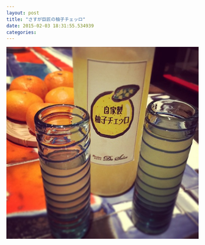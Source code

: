 ```yaml
---
layout: post
title: "さすが巨匠の柚子チェッロ"
date: 2015-02-03 18:31:55.534939
categories: 
---
```


![巨匠の柚子チェッロ](/assets/images/201501/10946443_325858260937349_914907466_n.jpg)


